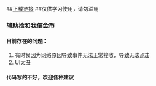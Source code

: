 ##[下载链接](https://github.com/justforfunn/PickGold/releases/latest)
##仅供学习使用，请勿滥用
### 辅助捡和我信金币

#### 目前存在的问题：
1. 有时候因为网络原因导致事件无法正常接收，导致无法点击
2. UI太丑

#### 代码写的不好，欢迎各种建议

